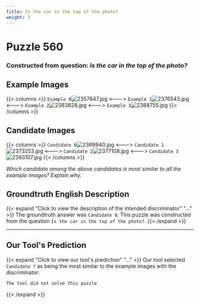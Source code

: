 ```yaml
---
title: Is the car in the top of the photo?
weight: 3
---
```


# Puzzle 560
### Constructed from question: _Is the car in the top of the photo?_


## Example Images
{{< columns >}}
`Example 0`![2357847.jpg](/gqa_images/2357847.jpg)
<--->
`Example 1`![2376543.jpg](/gqa_images/2376543.jpg)
<--->
`Example 2`![2383828.jpg](/gqa_images/2383828.jpg)
<--->
`Example 3`![2388755.jpg](/gqa_images/2388755.jpg)
{{< /columns >}}

## Candidate Images
{{< columns >}}
`Candidate 0`![2369940.jpg](/gqa_images/2369940.jpg)
<--->
`Candidate 1`![2373253.jpg](/gqa_images/2373253.jpg)
<--->
`Candidate 2`![2377108.jpg](/gqa_images/2377108.jpg)
<--->
`Candidate 3`![2393107.jpg](/gqa_images/2393107.jpg)
{{< /columns >}}

*Which candidate among the above candidates is most similar to all the example images? Explain why.*

## Groundtruth English Description

{{< expand "Click to view the description of the intended discriminator" "..." >}}
The groundtruth answer was `Candidate 0`. This puzzle was constructed from the question `Is the car in the top of the photo?`.
{{< /expand >}}

---

## Our Tool's Prediction

{{< expand "Click to view our tool's prediction" "..." >}}
Our tool selected `Candidate ?` as being the most similar to the example images with the discriminator:
```plaintext
The tool did not solve this puzzle
```
{{< /expand >}}
